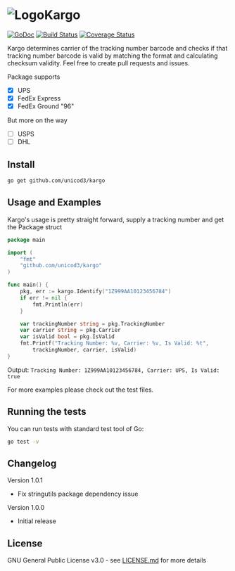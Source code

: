 # ![Logo](https://png.icons8.com/color/32/000000/snail.png)Kargo 
[![GoDoc](http://img.shields.io/badge/go-documentation-blue.svg?style=flat-square)](https://godoc.org/github.com/unicod3/kargo) [![Build Status](https://travis-ci.org/unicod3/kargo.svg?branch=master)](https://travis-ci.org/unicod3/kargo) [![Coverage Status](https://coveralls.io/repos/github/unicod3/kargo/badge.svg)](https://coveralls.io/github/unicod3/kargo)

Kargo determines carrier of the tracking number barcode and checks if that tracking number barcode is valid by matching the format and calculating checksum validity. Feel free to create pull requests and issues.

Package supports  
- [x] UPS
- [x] FedEx Express
- [x] FedEx Ground "96"

But more on the way
- [ ] USPS
- [ ] DHL

## Install

```bash
go get github.com/unicod3/kargo
```

## Usage and Examples

Kargo's usage is pretty straight forward, supply a tracking number and get the Package struct

```go
package main

import (
	"fmt"
	"github.com/unicod3/kargo"
)

func main() {
	pkg, err := kargo.Identify("1Z999AA10123456784")
	if err != nil {
		fmt.Println(err)
	}

	var trackingNumber string = pkg.TrackingNumber
	var carrier string = pkg.Carrier
	var isValid bool = pkg.IsValid
	fmt.Printf("Tracking Number: %v, Carrier: %v, Is Valid: %t",
		trackingNumber, carrier, isValid)
}

```
Output: `Tracking Number: 1Z999AA10123456784, Carrier: UPS, Is Valid: true`

For more examples please check out the test files.

## Running the tests

You can run tests with standard test tool of Go:

```bash
go test -v 
```

## Changelog

Version 1.0.1
   * Fix stringutils package dependency issue

Version 1.0.0
   * Initial release


## License

GNU General Public License v3.0 - see [LICENSE.md](LICENCE.md) for more details
